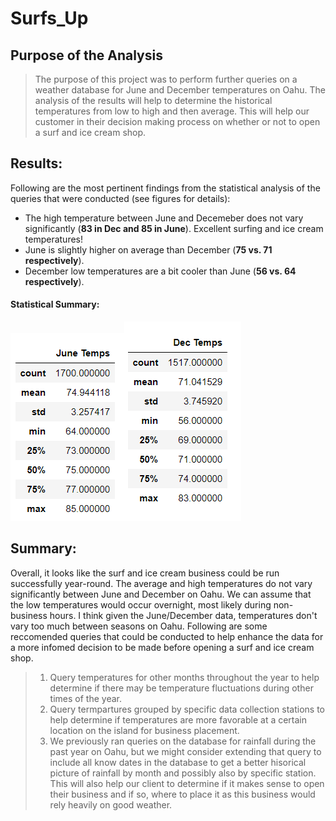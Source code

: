 # Surfs_Up

## Purpose of the Analysis
> The purpose of this project was to perform further queries on a weather database for June and December temperatures on Oahu. The analysis of the results will help to determine the historical temperatures from low to high and then average. This will help our customer in their decision making process on whether or not to open a surf and ice cream shop.

## Results:

Following are the most pertinent findings from the statistical analysis of the queries that were conducted (see figures for details):
- The high temperature between June and Decemeber does not vary significantly (**83 in Dec and 85 in June**). Excellent surfing and ice cream temperatures!
- June is slightly higher on average than December (**75 vs. 71 respectively**).
- December low temperatures are a bit cooler than June (**56 vs. 64 respectively**).
#### Statistical Summary:
  ![June Temps Data](/Resources/June_temps.PNG)![December Temps Data](/Resources/Dec_temps.PNG)

## Summary:

Overall, it looks like the surf and ice cream business could be run successfully year-round. The average and high temperatures do not vary significantly between June and December on Oahu. We can assume that the low temperatures would occur overnight, most likely during non-business hours. I think given the June/December data, temperatures don't vary too much between seasons on Oahu. Following are some reccomended queries that could be conducted to help enhance the data for a more infomed decision to be made before opening a surf and ice cream shop. 
  > 1. Query temperatures for other months throughout the year to help determine if there may be temperature fluctuations during other times of the year. 
  > 2. Query termpartures grouped by specific data collection stations to help determine if temperatures are more favorable at a certain location on the island for business placement. 
  > 3. We previously ran queries on the database for rainfall during the past year on Oahu, but we might consider extending that query to include all know dates in the database to get a better hisorical picture of rainfall by month and possibly also by specific station. This will also help our client to determine if it makes sense to open their business and if so, where to place it as this business would rely heavily on good weather.  
